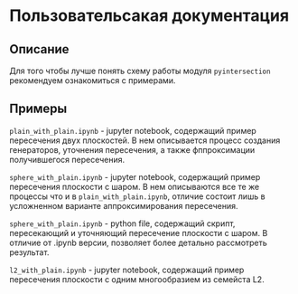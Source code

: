 # Пользовательсакая документация

Описание
----------------------
Для того чтобы лучше понять схему работы модуля ``pyintersection`` рекомендуем ознакомиться с примерами.

Примеры
----------------------
``plain_with_plain.ipynb`` - jupyter notebook, содержащий пример пересечения двух плоскостей. В нем описывается процесс создания генераторов, уточнения пересечения, а также фппроксимации получившегося пересечения.

``sphere_with_plain.ipynb`` - jupyter notebook, содержащий пример пересечения плоскости с шаром. В нем описываются все те же процессы что и в ``plain_with_plain.ipynb``, отличие состоит лишь в усложненном варианте аппроксимирования пересечения.

``sphere_with_plain.ipynb`` - python file, содержащий скрипт, пересекающий и уточняющий пересечение плоскости с шаром. В отличие от .ipynb версии, позволяет более детально рассмотреть результат.

``l2_with_plain.ipynb`` - jupyter notebook, содержащий пример пересечения плоскости с одним многообразием из семейста L2.

